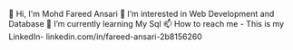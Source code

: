 👋 Hi, I'm Mohd Fareed Ansari
👀 I’m interested in Web Development and Database
🌱 I’m currently learning My Sql
📫 How to reach me - This is my LinkedIn- linkedin.com/in/fareed-ansari-2b8156260
